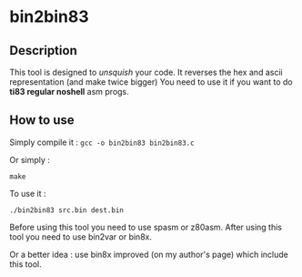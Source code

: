 bin2bin83
=========


Description
-----------

This tool is designed to *unsquish* your code.
It reverses the hex and ascii representation (and make twice bigger)
You need to use it if you want to do **ti83 regular noshell** asm progs.


How to use
----------

Simply compile it :
`gcc -o bin2bin83 bin2bin83.c`

Or simply :

`make` 


To use it :

`./bin2bin83 src.bin dest.bin`


Before using this tool you need to use spasm or z80asm.
After using this tool you need to use bin2var or bin8x.

Or a better idea : use bin8x improved (on my author's page) which include this tool.

